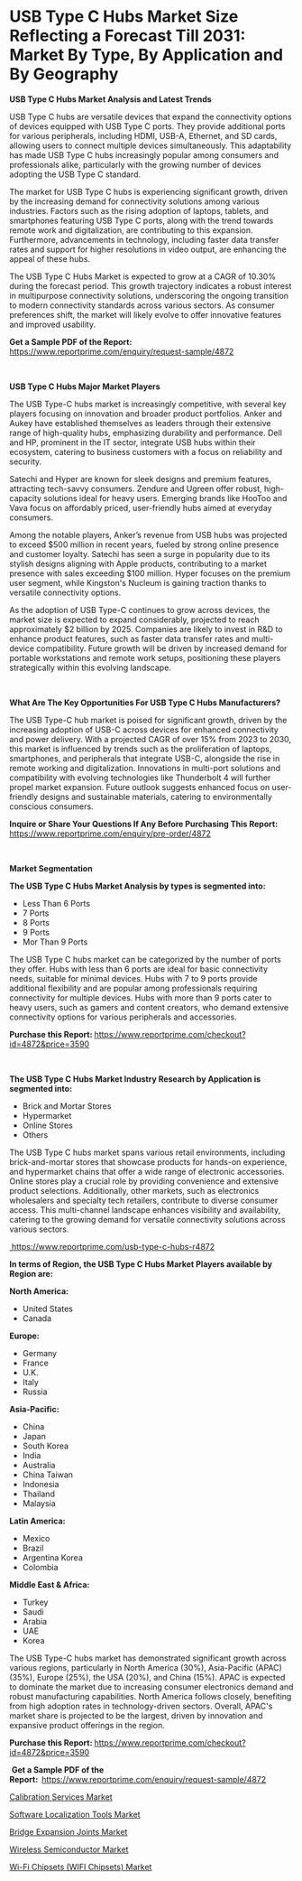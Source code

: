 <p><h1>USB Type C Hubs Market Size Reflecting a Forecast Till 2031: Market By Type, By Application and By Geography</h1></p><p><strong>USB Type C Hubs Market Analysis and Latest Trends</strong></p>
<p><p>USB Type C hubs are versatile devices that expand the connectivity options of devices equipped with USB Type C ports. They provide additional ports for various peripherals, including HDMI, USB-A, Ethernet, and SD cards, allowing users to connect multiple devices simultaneously. This adaptability has made USB Type C hubs increasingly popular among consumers and professionals alike, particularly with the growing number of devices adopting the USB Type C standard.</p><p>The market for USB Type C hubs is experiencing significant growth, driven by the increasing demand for connectivity solutions among various industries. Factors such as the rising adoption of laptops, tablets, and smartphones featuring USB Type C ports, along with the trend towards remote work and digitalization, are contributing to this expansion. Furthermore, advancements in technology, including faster data transfer rates and support for higher resolutions in video output, are enhancing the appeal of these hubs.</p><p>The USB Type C Hubs Market is expected to grow at a CAGR of 10.30% during the forecast period. This growth trajectory indicates a robust interest in multipurpose connectivity solutions, underscoring the ongoing transition to modern connectivity standards across various sectors. As consumer preferences shift, the market will likely evolve to offer innovative features and improved usability.</p></p>
<p><strong>Get a Sample PDF of the Report:&nbsp;</strong> <a href="https://www.reportprime.com/enquiry/request-sample/4872">https://www.reportprime.com/enquiry/request-sample/4872</a></p>
<p>&nbsp;</p>
<p><strong>USB Type C Hubs Major Market Players</strong></p>
<p><p>The USB Type-C hubs market is increasingly competitive, with several key players focusing on innovation and broader product portfolios. Anker and Aukey have established themselves as leaders through their extensive range of high-quality hubs, emphasizing durability and performance. Dell and HP, prominent in the IT sector, integrate USB hubs within their ecosystem, catering to business customers with a focus on reliability and security.</p><p>Satechi and Hyper are known for sleek designs and premium features, attracting tech-savvy consumers. Zendure and Ugreen offer robust, high-capacity solutions ideal for heavy users. Emerging brands like HooToo and Vava focus on affordably priced, user-friendly hubs aimed at everyday consumers.</p><p>Among the notable players, Anker’s revenue from USB hubs was projected to exceed $500 million in recent years, fueled by strong online presence and customer loyalty. Satechi has seen a surge in popularity due to its stylish designs aligning with Apple products, contributing to a market presence with sales exceeding $100 million. Hyper focuses on the premium user segment, while Kingston's Nucleum is gaining traction thanks to versatile connectivity options.</p><p>As the adoption of USB Type-C continues to grow across devices, the market size is expected to expand considerably, projected to reach approximately $2 billion by 2025. Companies are likely to invest in R&D to enhance product features, such as faster data transfer rates and multi-device compatibility. Future growth will be driven by increased demand for portable workstations and remote work setups, positioning these players strategically within this evolving landscape.</p></p>
<p>&nbsp;</p>
<p><strong>What Are The Key Opportunities For USB Type C Hubs Manufacturers?</strong></p>
<p><p>The USB Type-C hub market is poised for significant growth, driven by the increasing adoption of USB-C across devices for enhanced connectivity and power delivery. With a projected CAGR of over 15% from 2023 to 2030, this market is influenced by trends such as the proliferation of laptops, smartphones, and peripherals that integrate USB-C, alongside the rise in remote working and digitalization. Innovations in multi-port solutions and compatibility with evolving technologies like Thunderbolt 4 will further propel market expansion. Future outlook suggests enhanced focus on user-friendly designs and sustainable materials, catering to environmentally conscious consumers.</p></p>
<p><strong>Inquire or Share Your Questions If Any Before Purchasing This Report:</strong> <a href="https://www.reportprime.com/enquiry/pre-order/4872">https://www.reportprime.com/enquiry/pre-order/4872</a></p>
<p>&nbsp;</p>
<p><strong>Market Segmentation</strong></p>
<p><strong>The USB Type C Hubs Market Analysis by types is segmented into:</strong></p>
<p><ul><li>Less Than 6 Ports</li><li>7 Ports</li><li>8 Ports</li><li>9 Ports</li><li>Mor Than 9 Ports</li></ul></p>
<p><p>The USB Type C hubs market can be categorized by the number of ports they offer. Hubs with less than 6 ports are ideal for basic connectivity needs, suitable for minimal devices. Hubs with 7 to 9 ports provide additional flexibility and are popular among professionals requiring connectivity for multiple devices. Hubs with more than 9 ports cater to heavy users, such as gamers and content creators, who demand extensive connectivity options for various peripherals and accessories.</p></p>
<p><strong>Purchase this Report:&nbsp;</strong><a href="https://www.reportprime.com/checkout?id=4872&price=3590">https://www.reportprime.com/checkout?id=4872&price=3590</a></p>
<p>&nbsp;</p>
<p><strong>The USB Type C Hubs Market Industry Research by Application is segmented into:</strong></p>
<p><ul><li>Brick and Mortar Stores</li><li>Hypermarket</li><li>Online Stores</li><li>Others</li></ul></p>
<p><p>The USB Type C hubs market spans various retail environments, including brick-and-mortar stores that showcase products for hands-on experience, and hypermarket chains that offer a wide range of electronic accessories. Online stores play a crucial role by providing convenience and extensive product selections. Additionally, other markets, such as electronics wholesalers and specialty tech retailers, contribute to diverse consumer access. This multi-channel landscape enhances visibility and availability, catering to the growing demand for versatile connectivity solutions across various sectors.</p></p>
<p><a href="https://www.reportprime.com/usb-type-c-hubs-r4872">&nbsp;https://www.reportprime.com/usb-type-c-hubs-r4872</a></p>
<p><strong>In terms of Region, the USB Type C Hubs Market Players available by Region are:</strong></p>
<p>
    <p> <strong> North America: </strong>
        <ul>
            <li>United States</li>
            <li>Canada</li>
        </ul>
        </p> 
    <p> <strong> Europe: </strong>
        <ul>
            <li>Germany</li>
            <li>France</li>
            <li>U.K.</li>
            <li>Italy</li>
            <li>Russia</li>
        </ul>
        </p> 
    <p> <strong> Asia-Pacific: </strong>
        <ul>
            <li>China</li>
            <li>Japan</li>
            <li>South Korea</li>
            <li>India</li>
            <li>Australia</li>
            <li>China Taiwan</li>
            <li>Indonesia</li>
            <li>Thailand</li>
            <li>Malaysia</li>
        </ul>
        </p> 
    <p> <strong> Latin America: </strong>
        <ul>
            <li>Mexico</li>
            <li>Brazil</li>
            <li>Argentina Korea</li>
            <li>Colombia</li>
        </ul>
        </p> 
    <p> <strong> Middle East & Africa: </strong>
        <ul>
            <li>Turkey</li>
            <li>Saudi</li>
            <li>Arabia</li>
            <li>UAE</li>
            <li>Korea</li>
        </ul>
    </p>
    </p>
<p><p>The USB Type-C hubs market has demonstrated significant growth across various regions, particularly in North America (30%), Asia-Pacific (APAC) (35%), Europe (25%), the USA (20%), and China (15%). APAC is expected to dominate the market due to increasing consumer electronics demand and robust manufacturing capabilities. North America follows closely, benefiting from high adoption rates in technology-driven sectors. Overall, APAC's market share is projected to be the largest, driven by innovation and expansive product offerings in the region.</p></p>
<p><strong>Purchase this Report: </strong><a href="https://www.reportprime.com/checkout?id=4872&price=3590">https://www.reportprime.com/checkout?id=4872&price=3590</a></p>
<p>&nbsp;<strong>Get a Sample PDF of the Report:&nbsp;&nbsp;</strong><a href="https://www.reportprime.com/enquiry/request-sample/4872">https://www.reportprime.com/enquiry/request-sample/4872</a></p>
<p><strong></strong></p>
<p><p><a href="https://www.linkedin.com/pulse/how-calibration-services-market-evolved-key-trends-regional-qbdke?trackingId=RjDSfx8JRmuq5ctbdfavhA%3D%3D">Calibration Services Market</a></p><p><a href="https://www.linkedin.com/pulse/what-factors-influence-software-localization-tools-market-oympe?trackingId=%2FPAYDmxwSey81Xl7ciLp7g%3D%3D">Software Localization Tools Market</a></p><p><a href="https://www.linkedin.com/pulse/emerging-market-trends-regional-analysis-bridge-expansion-esmde?trackingId=jFk0pRv4RF6xdqvjE%2B6Qcw%3D%3D">Bridge Expansion Joints Market</a></p><p><a href="https://issuu.com/reportprime-2/docs/wireless-semiconductor-market-size-_600362a0015ea2">Wireless Semiconductor Market</a></p><p><a href="https://issuu.com/reportprime-2/docs/wi-fi-chipsets-wifi-chipsets-market_a1edd926fe33e8">Wi-Fi Chipsets (WIFI Chipsets) Market</a></p></p>